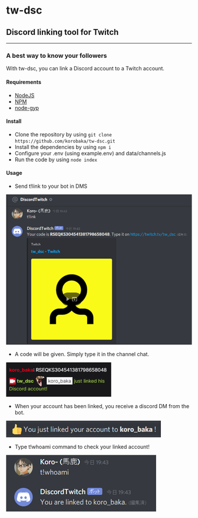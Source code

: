 # tw-dsc
## Discord linking tool for Twitch

---------------
### A best way to know your followers
With tw-dsc, you can link a Discord account to a Twitch account.

#### Requirements
- [NodeJS](https://nodejs.org)
- [NPM](https://npm.im)
- [node-gyp](https://npm.im/node-gyp)

#### Install

- Clone the repository by using `git clone https://github.com/korobaka/tw-dsc.git`
- Install the dependencies by using `npm i`
- Configure your .env (using example.env) and data/channels.js
- Run the code by using `node index`

#### Usage

- Send t!link to your bot in DMS

![t!link](assets/link.png)

- A code will be given. Simply type it in the channel chat.

![code](assets/link_twitch.png)

- When your account has been linked, you receive a discord DM from the bot.

![discord dm](assets/linked.png)

- Type t!whoami command to check your linked account!

![whoami](assets/whoami.png)